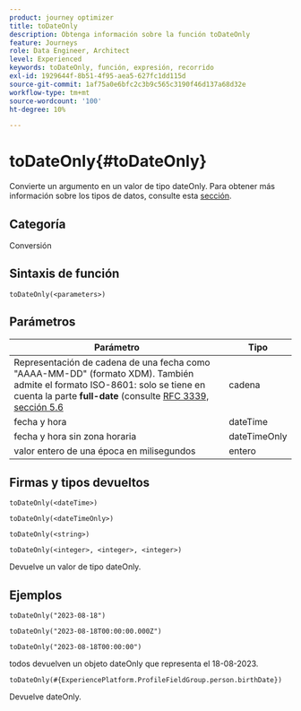 ```yaml
---
product: journey optimizer
title: toDateOnly
description: Obtenga información sobre la función toDateOnly
feature: Journeys
role: Data Engineer, Architect
level: Experienced
keywords: toDateOnly, función, expresión, recorrido
exl-id: 1929644f-8b51-4f95-aea5-627fc1dd115d
source-git-commit: 1af75a0e6bfc2c3b9c565c3190f46d137a68d32e
workflow-type: tm+mt
source-wordcount: '100'
ht-degree: 10%

---
```


# toDateOnly{#toDateOnly}

Convierte un argumento en un valor de tipo dateOnly. Para obtener más información sobre los tipos de datos, consulte esta [sección](../expression/data-types.md).

## Categoría

Conversión

## Sintaxis de función

`toDateOnly(<parameters>)`

## Parámetros

| Parámetro | Tipo |
|-----------|------------------|
| Representación de cadena de una fecha como &quot;AAAA-MM-DD&quot; (formato XDM). También admite el formato ISO-8601: solo se tiene en cuenta la parte **full-date** (consulte [RFC 3339, sección 5.6](https://www.rfc-editor.org/rfc/rfc3339#section-5.6) | cadena |
| fecha y hora | dateTime |
| fecha y hora sin zona horaria | dateTimeOnly |
| valor entero de una época en milisegundos | entero |

## Firmas y tipos devueltos

`toDateOnly(<dateTime>)`

`toDateOnly(<dateTimeOnly>)`

`toDateOnly(<string>)`

`toDateOnly(<integer>, <integer>, <integer>)`

Devuelve un valor de tipo dateOnly.

## Ejemplos

`toDateOnly("2023-08-18")`

`toDateOnly("2023-08-18T00:00:00.000Z")`

`toDateOnly("2023-08-18T00:00:00")`

todos devuelven un objeto dateOnly que representa el 18-08-2023.

`toDateOnly(#{ExperiencePlatform.ProfileFieldGroup.person.birthDate})`

Devuelve dateOnly.

